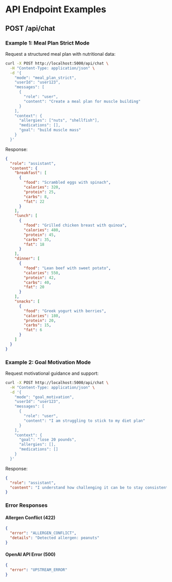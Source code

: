 
# API Endpoint Examples

## POST /api/chat

### Example 1: Meal Plan Strict Mode

Request a structured meal plan with nutritional data:

```bash
curl -X POST http://localhost:5000/api/chat \
  -H "Content-Type: application/json" \
  -d '{
    "mode": "meal_plan_strict",
    "userId": "user123",
    "messages": [
      {
        "role": "user", 
        "content": "Create a meal plan for muscle building"
      }
    ],
    "context": {
      "allergies": ["nuts", "shellfish"],
      "medications": [],
      "goal": "build muscle mass"
    }
  }'
```

Response:
```json
{
  "role": "assistant",
  "content": {
    "breakfast": [
      {
        "food": "Scrambled eggs with spinach",
        "calories": 320,
        "protein": 25,
        "carbs": 8,
        "fat": 22
      }
    ],
    "lunch": [
      {
        "food": "Grilled chicken breast with quinoa",
        "calories": 480,
        "protein": 45,
        "carbs": 35,
        "fat": 18
      }
    ],
    "dinner": [
      {
        "food": "Lean beef with sweet potato",
        "calories": 550,
        "protein": 42,
        "carbs": 40,
        "fat": 20
      }
    ],
    "snacks": [
      {
        "food": "Greek yogurt with berries",
        "calories": 180,
        "protein": 20,
        "carbs": 15,
        "fat": 6
      }
    ]
  }
}
```

### Example 2: Goal Motivation Mode

Request motivational guidance and support:

```bash
curl -X POST http://localhost:5000/api/chat \
  -H "Content-Type: application/json" \
  -d '{
    "mode": "goal_motivation",
    "userId": "user123", 
    "messages": [
      {
        "role": "user",
        "content": "I am struggling to stick to my diet plan"
      }
    ],
    "context": {
      "goal": "lose 20 pounds",
      "allergies": [],
      "medications": []
    }
  }'
```

Response:
```json
{
  "role": "assistant",
  "content": "I understand how challenging it can be to stay consistent! 💪 Remember that losing 20 pounds is absolutely achievable - you've already taken the hardest step by starting! Try focusing on one meal at a time instead of the entire day. Small victories add up to big results! 🌟 What specific part of your diet plan feels most challenging right now? Let's tackle it together! 🎯"
}
```

### Error Responses

#### Allergen Conflict (422)
```json
{
  "error": "ALLERGEN_CONFLICT", 
  "details": "Detected allergen: peanuts"
}
```

#### OpenAI API Error (500)
```json
{
  "error": "UPSTREAM_ERROR"
}
```
